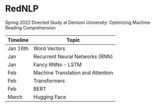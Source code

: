 # RedNLP
Spring 2022 Directed Study at Denison University: Optimizing Machine Reading Comprehension

| Timeline| Topic |
| --- | ----------- | 
| Jan 16th | Word Vectors | 
| Jan | Recurrent Neural Networks (RNN) |
| Jan | Fancy RNNs - LSTM |
| Feb | Machine Translation and Attention |
| Feb | Transformers |
| Feb | BERT | 
| March | Hugging Face | 
